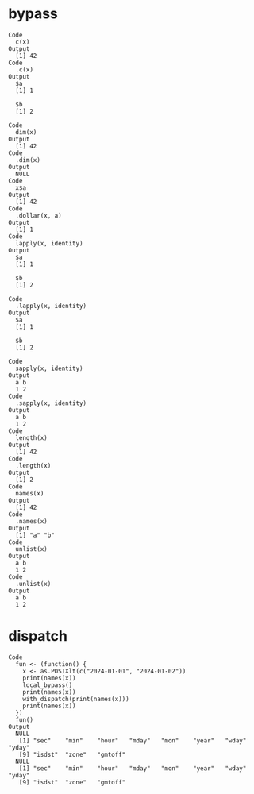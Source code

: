 # bypass

    Code
      c(x)
    Output
      [1] 42
    Code
      .c(x)
    Output
      $a
      [1] 1
      
      $b
      [1] 2
      
    Code
      dim(x)
    Output
      [1] 42
    Code
      .dim(x)
    Output
      NULL
    Code
      x$a
    Output
      [1] 42
    Code
      .dollar(x, a)
    Output
      [1] 1
    Code
      lapply(x, identity)
    Output
      $a
      [1] 1
      
      $b
      [1] 2
      
    Code
      .lapply(x, identity)
    Output
      $a
      [1] 1
      
      $b
      [1] 2
      
    Code
      sapply(x, identity)
    Output
      a b 
      1 2 
    Code
      .sapply(x, identity)
    Output
      a b 
      1 2 
    Code
      length(x)
    Output
      [1] 42
    Code
      .length(x)
    Output
      [1] 2
    Code
      names(x)
    Output
      [1] 42
    Code
      .names(x)
    Output
      [1] "a" "b"
    Code
      unlist(x)
    Output
      a b 
      1 2 
    Code
      .unlist(x)
    Output
      a b 
      1 2 

# dispatch

    Code
      fun <- (function() {
        x <- as.POSIXlt(c("2024-01-01", "2024-01-02"))
        print(names(x))
        local_bypass()
        print(names(x))
        with_dispatch(print(names(x)))
        print(names(x))
      })
      fun()
    Output
      NULL
       [1] "sec"    "min"    "hour"   "mday"   "mon"    "year"   "wday"   "yday"  
       [9] "isdst"  "zone"   "gmtoff"
      NULL
       [1] "sec"    "min"    "hour"   "mday"   "mon"    "year"   "wday"   "yday"  
       [9] "isdst"  "zone"   "gmtoff"

